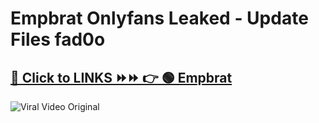 
 # Empbrat Onlyfans Leaked - Update Files fad0o

## <h2><a href="https://clipsfans.com/Empbrat&ref=git">🔗 Click to LINKS ⏩⏩ 👉 🟢 Empbrat </a></h2>

<a href="https://clipsfans.com/Empbrat&ref=git" rel="nofollow" data-target="animated-image.originalLink"><img src="https://i.ibb.co.com/xMMVF88/686577567.gif" alt="Viral Video Original" style="max-width: 100%; display: inline-block;" data-target="animated-image.originalImage"></a>

